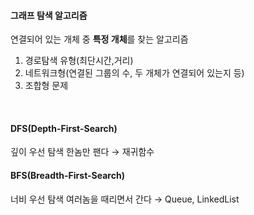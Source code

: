 #### 그래프 탐색 알고리즘
연결되어 있는 개체 중 **특정 개체**를 찾는 알고리즘
1. 경로탐색 유형(최단시간,거리)
2. 네트워크형(연결된 그룹의 수, 두 개체가 연결되어 있는지 등)
3. 조합형 문제
<br>

#### DFS(Depth-First-Search)
깊이 우선 탐색
한놈만 팬다 → 재귀함수
<br>

#### BFS(Breadth-First-Search)
너비 우선 탐색
여러놈을 때리면서 간다 → Queue, LinkedList

